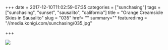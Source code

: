 +++
date = 2017-12-10T11:02:59-07:35
categories = ["sunchasing"]
tags = ["sunchasing", "sunset", "sausalito", "california"]
title = "Orange Creamsicle Skies in Sausalito"
slug = "035"
href= ""
summary=""
featuredimg = "//media.konigi.com/sunchasing/035.jpg"

+++

<img src="//media.konigi.com/sunchasing/035.jpg" />